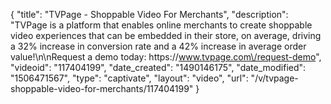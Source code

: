 {
    "title": "TVPage - Shoppable Video For Merchants",
    "description": "TVPage is a platform that enables online merchants to create shoppable video experiences that can be embedded in their store, on average, driving a 32% increase in conversion rate and a 42% increase in average order value!\n\nRequest a demo today: https:\/\/www.tvpage.com\/request-demo",
    "videoid": "117404199",
    "date_created": "1490146175",
    "date_modified": "1506471567",
    "type": "captivate",
    "layout": "video",
    "url": "\/v\/tvpage-shoppable-video-for-merchants\/117404199"
}